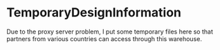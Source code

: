 # TemporaryDesignInformation
Due to the proxy server problem, I put some temporary files here so that partners from various countries can access through this warehouse.
